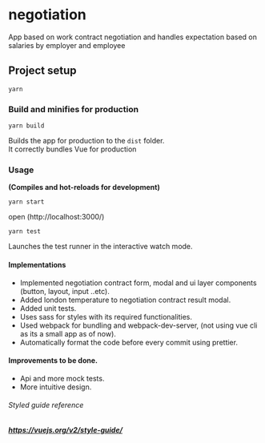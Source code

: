 # negotiation
App based on work contract negotiation and handles expectation based on salaries by employer and employee 

## Project setup
```
yarn 
```

### Build and minifies for production
```
yarn build
```

Builds the app for production to the `dist` folder.<br />
It correctly bundles Vue for production 


### Usage
**(Compiles and hot-reloads for development)**

```
yarn start 
```
open (http://localhost:3000/)

```
yarn test
```
Launches the test runner in the interactive watch mode.<br />

#### Implementations
-  Implemented negotiation contract form, modal and ui layer components (button, layout, input ..etc).
-  Added london temperature to negotiation contract result modal.
-  Added unit tests.
-  Uses sass for styles with its required functionalities. 
-  Used webpack for bundling and webpack-dev-server, (not using vue cli as its a small app as of now).
-  Automatically format the code before every commit using prettier.


#### Improvements to be done.
- Api and more mock tests.
- More intuitive design.

###### Styled guide reference
##### https://vuejs.org/v2/style-guide/
